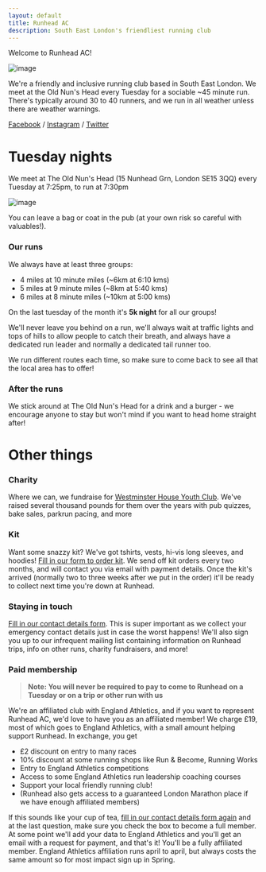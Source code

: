 ```yaml
---
layout: default
title: Runhead AC
description: South East London's friendliest running club
---
```


Welcome to Runhead AC!

![image](https://user-images.githubusercontent.com/92479727/137222394-ed927d61-3417-44f0-8426-cb6a002adcb1.png)

We're a friendly and inclusive running club based in South East London. We meet at the Old Nun's Head every Tuesday for a sociable ~45 minute run. There's typically around 30 to 40 runners, and we run in all weather unless there are weather warnings.

[Facebook](https://www.facebook.com/groups/runhead) / [Instagram](https://www.instagram.com/runhead.ac) / [Twitter](https://twitter.com/runheadac)

# Tuesday nights

We meet at The Old Nun's Head (15 Nunhead Grn, London SE15 3QQ) every Tuesday at 7:25pm, to run at 7:30pm

![image](https://user-images.githubusercontent.com/92479727/137211701-1e3d89c2-d387-427c-bf83-10d47b5b5376.png)

You can leave a bag or coat in the pub (at your own risk so careful with valuables!).

### Our runs

We always have at least three groups:

* 4 miles at 10 minute miles (~6km at 6:10 kms)
* 5 miles at 9 minute miles (~8km at 5:40 kms)
* 6 miles at 8 minute miles (~10km at 5:00 kms)

On the last tuesday of the month it's **5k night** for all our groups!

We'll never leave you behind on a run, we'll always wait at traffic lights and tops of hills to allow people to catch their breath, and always have a dedicated run leader and normally a dedicated tail runner too.

We run different routes each time, so make sure to come back to see all that the local area has to offer!

### After the runs

We stick around at The Old Nun's Head for a drink and a burger - we encourage anyone to stay but won't mind if you want to head home straight after!

# Other things

### Charity

Where we can, we fundraise for [Westminster House Youth Club](https://www.whyc.co.uk/). We've raised several thousand pounds for them over the years with pub quizzes, bake sales, parkrun pacing, and more

### Kit

Want some snazzy kit? We've got tshirts, vests, hi-vis long sleeves, and hoodies! [Fill in our form to order kit](https://bit.ly/runheadtshirts). We send off kit orders every two months, and will contact you via email with payment details. Once the kit's arrived (normally two to three weeks after we put in the order) it'll be ready to collect next time you're down at Runhead.

### Staying in touch

[Fill in our contact details form](https://bit.ly/runheadmembership). This is super important as we collect your emergency contact details just in case the worst happens! We'll also sign you up to our infrequent mailing list containing information on Runhead trips, info on other runs, charity fundraisers, and more!

### Paid membership

> **Note: You will never be required to pay to come to Runhead on a Tuesday or on a trip or other run with us**

We're an affiliated club with England Athletics, and if you want to represent Runhead AC, we'd love to have you as an affiliated member! We charge £19, most of which goes to England Athletics, with a small amount helping support Runhead. In exchange, you get

* £2 discount on entry to many races
* 10% discount at some running shops like Run & Become, Running Works
* Entry to England Athletics competitions
* Access to some England Athletics run leadership coaching courses
* Support your local friendly running club!
* (Runhead also gets access to a guaranteed London Marathon place if we have enough affiliated members)

If this sounds like your cup of tea, [fill in our contact details form again](https://bit.ly/runheadmembership) and at the last question, make sure you check the box to become a full member. At some point we'll add your data to England Athletics and you'll get an email with a request for payment, and that's it! You'll be a fully affiliated member. England Athletics affiliation runs april to april, but always costs the same amount so for most impact sign up in Spring.
